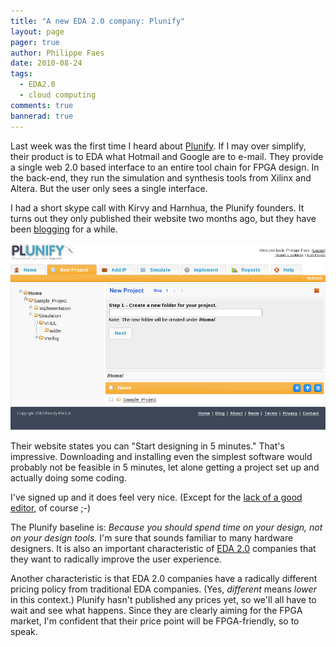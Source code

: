 ```yaml
---
title: "A new EDA 2.0 company: Plunify"
layout: page 
pager: true
author: Philippe Faes
date: 2010-08-24
tags: 
  - EDA2.0
  - cloud computing
comments: true
bannerad: true
---
```


Last week was the first time I heard about <a href="http://www.plunify.com">Plunify</a>. If I may over simplify, their product is to EDA what Hotmail and Google are to e-mail. They provide a single web 2.0 based interface to an entire tool chain for FPGA design. In the back-end, they run the simulation and synthesis tools from Xilinx and Altera. But the user only sees a single interface. 

I had a short skype call with Kirvy and Harnhua, the Plunify founders. It turns out they only published their website two months ago, but they have been <a href="http://plunify.blogspot.com/">blogging</a> for a while.

![Plunify Workspace](images/plunify.png)

Their website states you can "Start designing in 5 minutes." That's impressive. Downloading and installing even the simplest software would probably not be feasible in 5 minutes, let alone getting a project set up and actually doing some coding. 

I've signed up and it does feel very nice. (Except for the <a href="http://twitter.com/trondd/status/21646730081">lack of a good editor</a>, of course ;-)

The Plunify baseline is: <em>Because you should spend time on your design, not on your design tools.</em> I'm sure that sounds familiar to many hardware designers. It is also an important characteristic of <a href="/tag/eda2.0/">EDA 2.0</a> companies that they want to radically improve the user experience.

Another characteristic is that EDA 2.0 companies have a radically different pricing policy from traditional EDA companies. (Yes, <em>different</em> means <em>lower</em> in this context.) Plunify hasn't published any prices yet, so we'll all have to wait and see what happens. Since they are clearly aiming for the FPGA market, I'm confident that their price point will be FPGA-friendly, so to speak.

